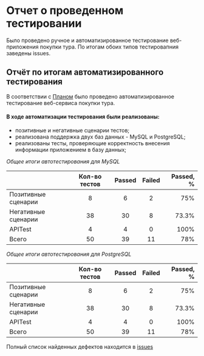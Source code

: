 # Отчет о проведенном тестировании
Было проведено ручное и автоматизированное тестирование веб-приложения покупки тура.
По итогам обоих типов тестировапния заведены issues.

## Отчёт по итогам автоматизированного тестирования

В соответствии с [Планом](https://github.com/AngelinaTest/diplom/blob/main/docs/Plan.md) было проведено автоматизированное тестирование веб-сервиса покупки тура.

#### В ходе автоматизации тестирования были реализованы:
- позитивные и негативные сценарии тестов;
- реализована поддержка двух баз данных - MySQL и PostgreSQL;
- реализованы тесты, проверяющие корректность внесения информации приложением в базу данных;

*Общее итоги автотестирования для MySQL*


|                     | Кол-во тестов | Passed | Failed | Passed, % |
|:--------------------|:-------------:|:------:|:------:|----------:|
| Позитивные сценарии |       8       |   6    |   2    |       75% |
| Негативные сценарии |      38       |   30   |   8    |     73.3% |
| APITest             |       4       |   4    |   0    |      100% |
| Всего               |      50       |   39   |   11   |       78% |


*Общее итоги автотестирования для PostgreSQL*


|                     | Кол-во тестов | Passed | Failed | Passed, % |
|:--------------------|:-------------:|:------:|:------:|----------:|
| Позитивные сценарии |       8       |   6    |   2    |       75% |
| Негативные сценарии |      38       |   30   |   8    |     73.3% |
| APITest             |       4       |   4    |   0    |      100% |
| Всего               |      50       |   39   |   11   |       78% |


Полный список найденных дефектов находится в [issues](https://github.com/AngelinaTest/diplom/issues)
